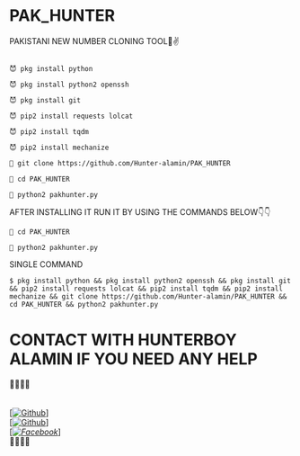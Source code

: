 # PAK_HUNTER

PAKISTANI NEW NUMBER CLONING TOOL🤘✌

````

😈 pkg install python

😈 pkg install python2 openssh

😈 pkg install git

😈 pip2 install requests lolcat

😈 pip2 install tqdm

😈 pip2 install mechanize

👿 git clone https://github.com/Hunter-alamin/PAK_HUNTER

👿 cd PAK_HUNTER

👿 python2 pakhunter.py

````

AFTER INSTALLING IT RUN IT BY USING THE COMMANDS BELOW👇👇

````
👿 cd PAK_HUNTER

👿 python2 pakhunter.py

````

SINGLE COMMAND 

````
$ pkg install python && pkg install python2 openssh && pkg install git && pip2 install requests lolcat && pip2 install tqdm && pip2 install mechanize && git clone https://github.com/Hunter-alamin/PAK_HUNTER && cd PAK_HUNTER && python2 pakhunter.py

````

# CONTACT WITH  HUNTERBOY ALAMIN IF YOU NEED ANY HELP
<b>🔰🔰🔰🔰</b> </br></b></br> <br>[[![Github](https://img.shields.io/badge/Github-[HUNTERBOY_ALAMIN]-blue?style=flat-square&logo=GITHUBlogoColor=blue&labelColor=blue)](https://github.com/DevillHunter)] <br> [[![Github](https://img.shields.io/badge/TELEGRAM-[HUNTERBOY_ALAMIN]-red?style=flat-square&logo=TELEGRAMlogoColor=red&labelColor=cyan)](https://t.me/alamin123khan)]<br> [_[![Facebook](https://img.shields.io/badge/Facebook-HUNTERBOY_ALAMIN]-yellow?style=flat-square&logo=facebooklogoColor=green&labelColor=red)](https://www.facebook.com/alaminkhan.60)_]<br><b>🔰🔰🔰🔰
